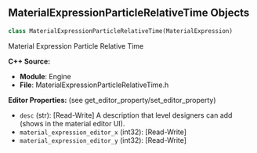 ## MaterialExpressionParticleRelativeTime Objects

```python
class MaterialExpressionParticleRelativeTime(MaterialExpression)
```

Material Expression Particle Relative Time

**C++ Source:**

- **Module**: Engine
- **File**: MaterialExpressionParticleRelativeTime.h

**Editor Properties:** (see get_editor_property/set_editor_property)

- ``desc`` (str):  [Read-Write] A description that level designers can add (shows in the material editor UI).
- ``material_expression_editor_x`` (int32):  [Read-Write]
- ``material_expression_editor_y`` (int32):  [Read-Write]

<a id="unreal.MaterialExpressionParticleSize"></a>